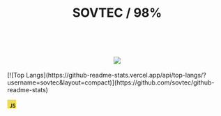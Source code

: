 <h1 align ="center">
SOVTEC / 98%
<!-- <h2 align ="center">
    <a href="https://github.com/GETmore/github-readme-stats/commits">
      <img alt="GitHub pull requests" src="https://img.shields.io/github/issues-pr/sovtec/github-readme-stats?color=0088ff" />
    </a>
</h2> -->
</h1>
<br><br><br>
<p align="center">
    <img src="https://github-readme-stats.vercel.app/api?username=sovtec&show_icons=true&theme=transparent" width="500">
</p>
    [![Top Langs](https://github-readme-stats.vercel.app/api/top-langs/?username=sovtec&layout=compact)](https://github.com/sovtec/github-readme-stats)
<br>

<p dir="auto"><code><a target="_blank" rel="noopener noreferrer nofollow" href="https://raw.githubusercontent.com/github/explore/80688e429a7d4ef2fca1e82350fe8e3517d3494d/topics/javascript/javascript.png"><img height="20" alt="javascript" src="https://raw.githubusercontent.com/github/explore/80688e429a7d4ef2fca1e82350fe8e3517d3494d/topics/javascript/javascript.png" style="max-width: 100%;"></a></code>
